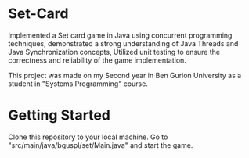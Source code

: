 # Set-Card

Implemented a Set card game in Java using concurrent programming techniques, demonstrated a strong understanding of Java Threads and Java Synchronization concepts, Utilized unit testing to ensure the correctness and reliability of the game implementation.

This project was made on my Second year in Ben Gurion University as a student in "Systems Programming" course.

# Getting Started

Clone this repository to your local machine. 
Go to "src/main/java/bguspl/set/Main.java" and start the game.
